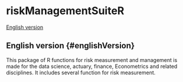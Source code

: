 # riskManagementSuiteR
[English version](#englishVersion)

## English version {#englishVersion}
This package of R functions for risk measurement and management is made for the data science, actuary, finance, Econometrics and related disciplines. It includes several function for risk measurement.
